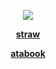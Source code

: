 <div align="center">
  
![](https://komarev.com/ghpvc/?username=rawfishy&label=fishy!&color=3b3b47)





[**straw**](https://rawfishy.straw.page/)


[**atabook**](https://rawfishy.atabook.org/)

